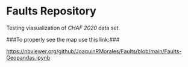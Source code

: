 # Faults Repository

Testing viasualization of _CHAF 2020_ data set.

###To properly see the map use this link:###

https://nbviewer.org/github/JoaquinRMorales/Faults/blob/main/Faults-Geopandas.ipynb
